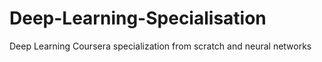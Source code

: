 # Deep-Learning-Specialisation
Deep Learning Coursera specialization from scratch and neural networks
